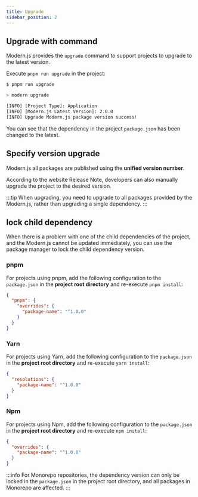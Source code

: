 ```yaml
---
title: Upgrade
sidebar_position: 2
---
```


## Upgrade with command

Modern.js provides the `upgrade` command to support projects to upgrade to the latest  version.

Execute `pnpm run upgrade` in the project:

```bash
$ pnpm run upgrade

> modern upgrade

[INFO] [Project Type]: Application
[INFO] [Modern.js Latest Version]: 2.0.0
[INFO] Upgrade Modern.js package version success!
```

You can see that the dependency in the project `package.json` has been changed to the latest.

## Specify version upgrade

Modern.js all packages are published using the **unified version number**.

According to the website Release Note, developers can also manually upgrade the project to the desired version.

:::tip
When upgrading, you need to upgrade to all packages provided by the Modern.js, rather than upgrading a single dependency.
:::

## lock child dependency

When there is a problem with one of the child dependencies of the project, and the Modern.js cannot be updated immediately, you can use the package manager to lock the child dependency version.

### pnpm

For projects using pnpm, add the following configuration to the `package.json` in the **project root directory** and re-execute `pnpm install`:

```json
{
  "pnpm": {
    "overrides": {
      "package-name": "^1.0.0"
    }
  }
}
```

### Yarn

For projects using Yarn, add the following configuration to the `package.json` in the **project root directory** and re-execute `yarn install`:

```json
{
  "resolutions": {
    "package-name": "^1.0.0"
  }
}
```

### Npm

For projects using Npm, add the following configuration to the `package.json` in the **project root directory** and re-execute `npm install`:

```json
{
  "overrides": {
    "package-name": "^1.0.0"
  }
}
```

:::info
For Monorepo repositories, the dependency version can only be locked in the `package.json` in the project root directory, and all packages in Monorepo are affected.
:::
